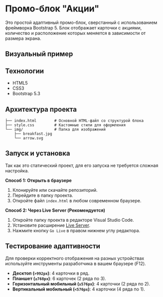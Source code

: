 # Промо-блок "Акции"

Это простой адаптивный промо-блок, сверстанный с использованием фреймворка Bootstrap 5. Блок отображает карточки с акциями, количество и расположение которых меняется в зависимости от размера экрана.

## Визуальный пример



## Технологии

*   HTML5
*   CSS3
*   Bootstrap 5.3

## Архитектура проекта

```
├── index.html        # Основной HTML-файл со структурой блока
├── style.css         # Кастомные стили для оформления
└── img/              # Папка для изображений
    ├── breakfast.jpg
    └── arrow.svg
```

## Запуск и установка

Так как это статический проект, для его запуска не требуется сложная настройка.

**Способ 1: Открыть в браузере**

1.  Клонируйте или скачайте репозиторий.
2.  Перейдите в папку проекта.
3.  Откройте файл `index.html` в любом современном браузере.

**Способ 2: Через Live Server (Рекомендуется)**

1.  Откройте папку проекта в редакторе Visual Studio Code.
2.  Установите расширение [Live Server](https://marketplace.visualstudio.com/items?itemName=ritwickdey.LiveServer).
3.  Нажмите кнопку `Go Live` в правом нижнем углу редактора.

## Тестирование адаптивности

Для проверки корректного отображения на разных устройствах используйте инструменты разработчика в вашем браузере (F12).

*   **Десктоп (`>992px`)**: 4 карточки в ряд.
*   **Планшет (`≥768px`)**: 6 карточек (2 ряда по 3).
*   **Горизонтальный мобильный (`≥576px`)**: 4 карточки (2 ряда по 2).
*   **Вертикальный мобильный (`<576px`)**: 4 карточки (4 ряда по 1).